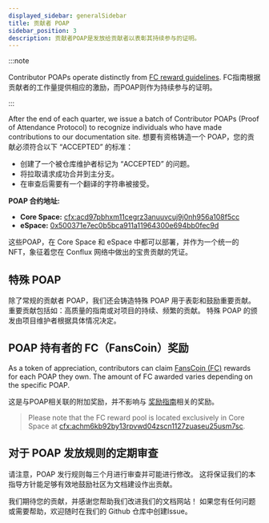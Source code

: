 ```yaml
---
displayed_sidebar: generalSidebar
title: 贡献者 POAP
sidebar_position: 3
description: 贡献者POAP是发放给贡献者以表彰其持续参与的证明。
---
```


:::note

Contributor POAPs operate distinctly from [FC reward guidelines](./reward-guidelines.md). FC指南根据贡献者的工作量提供相应的激励，而POAP则作为持续参与的证明。

:::

After the end of each quarter, we issue a batch of Contributor POAPs (Proof of Attendance Protocol) to recognize individuals who have made contributions to our documentation site. 想要有资格铸造一个 POAP，您的贡献必须符合以下 “ACCEPTED” 的标准：

- 创建了一个被仓库维护者标记为 “ACCEPTED” 的问题。
- 将拉取请求成功合并到主分支。
- 在审查后需要有一个翻译的字符串被接受。

**POAP 合约地址:**

- **Core Space:** [cfx:acd97pbhxm11cegrz3anuuvcuj9j0nh956a108f5cc](https://www.confluxscan.io/address/cfx:acd97pbhxm11cegrz3anuuvcuj9j0nh956a108f5cc)
- **eSpace:** [0x500371e7ec0b5bca911a11964300e694bb0fec9d](https://evm.confluxscan.io/address/0x500371e7ec0b5bca911a11964300e694bb0fec9d)

这些POAP，在 Core Space 和 eSpace 中都可以部署，并作为一个统一的 NFT，象征着您在 Conflux 网络中做出的宝贵贡献的凭证。

## 特殊 POAP

除了常规的贡献者 POAP，我们还会铸造特殊 POAP 用于表彰和鼓励重要贡献。 重要贡献包括如：高质量的指南或对项目的持续、频繁的贡献。 特殊 POAP 的颁发由项目维护者根据具体情况决定。

## POAP 持有者的 FC（FansCoin）奖励

As a token of appreciation, contributors can claim [FansCoin (FC)](https://confluxscan.io/token/cfx:achc8nxj7r451c223m18w2dwjnmhkd6rxawrvkvsy2) rewards for each POAP they own. The amount of FC awarded varies depending on the specific POAP.

这是与POAP相关联的附加奖励，并不影响与 [奖励指南](./reward-guidelines.md)相关的奖励。

> Please note that the FC reward pool is located exclusively in Core Space at [cfx:achm6kb92by13rpvwd04zscn1127zuaseu25usm7sc](https://confluxscan.io/address/cfx:achm6kb92by13rpvwd04zscn1127zuaseu25usm7sc).

## 对于 POAP 发放规则的定期审查

请注意，POAP 发行规则每三个月进行审查并可能进行修改。 这将保证我们的本指导方针能足够有效地鼓励社区为文档建设作出贡献。

我们期待您的贡献，并感谢您帮助我们改进我们的文档网站！ 如果您有任何问题或需要帮助，欢迎随时在我们的 Github 仓库中创建Issue。
